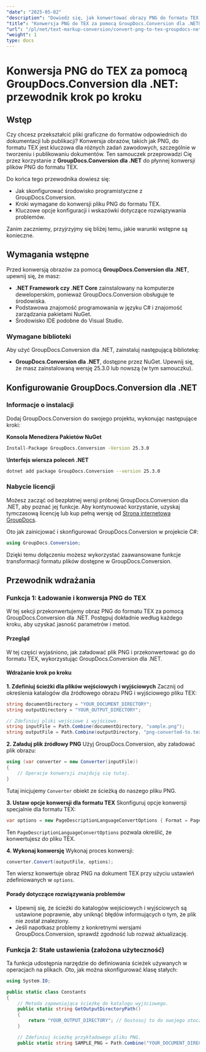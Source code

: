 ```yaml
---
"date": "2025-05-02"
"description": "Dowiedz się, jak konwertować obrazy PNG do formatu TEX za pomocą GroupDocs.Conversion dla .NET dzięki temu kompleksowemu przewodnikowi krok po kroku."
"title": "Konwersja PNG do TEX za pomocą GroupDocs.Conversion dla .NET&#58; Przewodnik krok po kroku"
"url": "/pl/net/text-markup-conversion/convert-png-to-tex-groupdocs-net/"
"weight": 1
type: docs
---
```

# Konwersja PNG do TEX za pomocą GroupDocs.Conversion dla .NET: przewodnik krok po kroku

## Wstęp

Czy chcesz przekształcić pliki graficzne do formatów odpowiednich do dokumentacji lub publikacji? Konwersja obrazów, takich jak PNG, do formatu TEX jest kluczowa dla różnych zadań zawodowych, szczególnie w tworzeniu i publikowaniu dokumentów. Ten samouczek przeprowadzi Cię przez korzystanie z **GroupDocs.Conversion dla .NET** do płynnej konwersji plików PNG do formatu TEX.

Do końca tego przewodnika dowiesz się:
- Jak skonfigurować środowisko programistyczne z GroupDocs.Conversion.
- Kroki wymagane do konwersji pliku PNG do formatu TEX.
- Kluczowe opcje konfiguracji i wskazówki dotyczące rozwiązywania problemów.

Zanim zaczniemy, przyjrzyjmy się bliżej temu, jakie warunki wstępne są konieczne.

## Wymagania wstępne

Przed konwersją obrazów za pomocą **GroupDocs.Conversion dla .NET**, upewnij się, że masz:
- **.NET Framework czy .NET Core** zainstalowany na komputerze deweloperskim, ponieważ GroupDocs.Conversion obsługuje te środowiska.
- Podstawowa znajomość programowania w języku C# i znajomość zarządzania pakietami NuGet.
- Środowisko IDE podobne do Visual Studio.

### Wymagane biblioteki

Aby użyć GroupDocs.Conversion dla .NET, zainstaluj następującą bibliotekę:
- **GroupDocs.Conversion dla .NET**, dostępne przez NuGet. Upewnij się, że masz zainstalowaną wersję 25.3.0 lub nowszą (w tym samouczku).

## Konfigurowanie GroupDocs.Conversion dla .NET

### Informacje o instalacji

Dodaj GroupDocs.Conversion do swojego projektu, wykonując następujące kroki:

**Konsola Menedżera Pakietów NuGet**
```bash
Install-Package GroupDocs.Conversion -Version 25.3.0
```

**\Interfejs wiersza poleceń .NET**
```bash
dotnet add package GroupDocs.Conversion --version 25.3.0
```

### Nabycie licencji

Możesz zacząć od bezpłatnej wersji próbnej GroupDocs.Conversion dla .NET, aby poznać jej funkcje. Aby kontynuować korzystanie, uzyskaj tymczasową licencję lub kup pełną wersję od [Strona internetowa GroupDocs](https://purchase.groupdocs.com/buy).

Oto jak zainicjować i skonfigurować GroupDocs.Conversion w projekcie C#:
```csharp
using GroupDocs.Conversion;
```
Dzięki temu dołączeniu możesz wykorzystać zaawansowane funkcje transformacji formatu plików dostępne w GroupDocs.Conversion.

## Przewodnik wdrażania

### Funkcja 1: Ładowanie i konwersja PNG do TEX

W tej sekcji przekonwertujemy obraz PNG do formatu TEX za pomocą GroupDocs.Conversion dla .NET. Postępuj dokładnie według każdego kroku, aby uzyskać jasność parametrów i metod.

#### Przegląd

W tej części wyjaśniono, jak załadować plik PNG i przekonwertować go do formatu TEX, wykorzystując GroupDocs.Conversion dla .NET.

#### Wdrażanie krok po kroku

**1. Zdefiniuj ścieżki dla plików wejściowych i wyjściowych**
Zacznij od określenia katalogów dla źródłowego obrazu PNG i wyjściowego pliku TEX:
```csharp
string documentDirectory = "YOUR_DOCUMENT_DIRECTORY";
string outputDirectory = "YOUR_OUTPUT_DIRECTORY";

// Zdefiniuj pliki wejściowe i wyjściowe.
string inputFile = Path.Combine(documentDirectory, "sample.png");
string outputFile = Path.Combine(outputDirectory, "png-converted-to.tex");
```

**2. Załaduj plik źródłowy PNG**
Użyj GroupDocs.Conversion, aby załadować plik obrazu:
```csharp
using (var converter = new Converter(inputFile))
{
    // Operacje konwersji znajdują się tutaj.
}
```
Tutaj inicjujemy `Converter` obiekt ze ścieżką do naszego pliku PNG.

**3. Ustaw opcje konwersji dla formatu TEX**
Skonfiguruj opcje konwersji specjalnie dla formatu TEX:
```csharp
var options = new PageDescriptionLanguageConvertOptions { Format = PageDescriptionLanguageFileType.Tex };
```
Ten `PageDescriptionLanguageConvertOptions` pozwala określić, że konwertujesz do pliku TEX.

**4. Wykonaj konwersję**
Wykonaj proces konwersji:
```csharp
converter.Convert(outputFile, options);
```
Ten wiersz konwertuje obraz PNG na dokument TEX przy użyciu ustawień zdefiniowanych w `options`.

#### Porady dotyczące rozwiązywania problemów
- Upewnij się, że ścieżki do katalogów wejściowych i wyjściowych są ustawione poprawnie, aby uniknąć błędów informujących o tym, że plik nie został znaleziony.
- Jeśli napotkasz problemy z konkretnymi wersjami GroupDocs.Conversion, sprawdź zgodność lub rozważ aktualizację.

### Funkcja 2: Stałe ustawienia (założona użyteczność)

Ta funkcja udostępnia narzędzie do definiowania ścieżek używanych w operacjach na plikach. Oto, jak można skonfigurować klasę stałych:
```csharp
using System.IO;

public static class Constants
{
    // Metoda zapewniająca ścieżkę do katalogu wyjściowego.
    public static string GetOutputDirectoryPath()
    {
        return "YOUR_OUTPUT_DIRECTORY"; // Dostosuj to do swojego otoczenia.
    }

    // Zdefiniuj ścieżkę przykładowego pliku PNG.
    public static string SAMPLE_PNG = Path.Combine("YOUR_DOCUMENT_DIRECTORY\